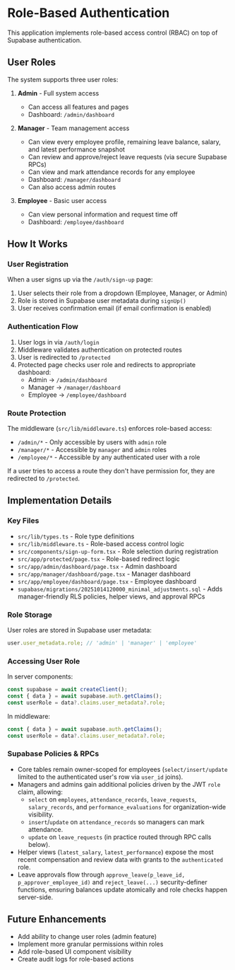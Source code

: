# Role-Based Authentication

This application implements role-based access control (RBAC) on top of Supabase authentication.

## User Roles

The system supports three user roles:

1. **Admin** - Full system access

   - Can access all features and pages
   - Dashboard: `/admin/dashboard`

2. **Manager** - Team management access

   - Can view every employee profile, remaining leave balance, salary, and latest performance snapshot
   - Can review and approve/reject leave requests (via secure Supabase RPCs)
   - Can view and mark attendance records for any employee
   - Dashboard: `/manager/dashboard`
   - Can also access admin routes

3. **Employee** - Basic user access
   - Can view personal information and request time off
   - Dashboard: `/employee/dashboard`

## How It Works

### User Registration

When a user signs up via the `/auth/sign-up` page:

1. User selects their role from a dropdown (Employee, Manager, or Admin)
2. Role is stored in Supabase user metadata during `signUp()`
3. User receives confirmation email (if email confirmation is enabled)

### Authentication Flow

1. User logs in via `/auth/login`
2. Middleware validates authentication on protected routes
3. User is redirected to `/protected`
4. Protected page checks user role and redirects to appropriate dashboard:
   - Admin → `/admin/dashboard`
   - Manager → `/manager/dashboard`
   - Employee → `/employee/dashboard`

### Route Protection

The middleware (`src/lib/middleware.ts`) enforces role-based access:

- `/admin/*` - Only accessible by users with `admin` role
- `/manager/*` - Accessible by `manager` and `admin` roles
- `/employee/*` - Accessible by any authenticated user with a role

If a user tries to access a route they don't have permission for, they are redirected to `/protected`.

## Implementation Details

### Key Files

- `src/lib/types.ts` - Role type definitions
- `src/lib/middleware.ts` - Role-based access control logic
- `src/components/sign-up-form.tsx` - Role selection during registration
- `src/app/protected/page.tsx` - Role-based redirect logic
- `src/app/admin/dashboard/page.tsx` - Admin dashboard
- `src/app/manager/dashboard/page.tsx` - Manager dashboard
- `src/app/employee/dashboard/page.tsx` - Employee dashboard
- `supabase/migrations/20251014120000_minimal_adjustments.sql` - Adds manager-friendly RLS policies, helper views, and approval RPCs

### Role Storage

User roles are stored in Supabase user metadata:

```typescript
user.user_metadata.role; // 'admin' | 'manager' | 'employee'
```

### Accessing User Role

In server components:

```typescript
const supabase = await createClient();
const { data } = await supabase.auth.getClaims();
const userRole = data?.claims.user_metadata?.role;
```

In middleware:

```typescript
const { data } = await supabase.auth.getClaims();
const userRole = data?.claims.user_metadata?.role;
```

### Supabase Policies & RPCs

- Core tables remain owner-scoped for employees (`select/insert/update` limited to the authenticated user's row via `user_id` joins).
- Managers and admins gain additional policies driven by the JWT `role` claim, allowing:
  - `select` on `employees`, `attendance_records`, `leave_requests`, `salary_records`, and `performance_evaluations` for organization-wide visibility.
  - `insert`/`update` on `attendance_records` so managers can mark attendance.
  - `update` on `leave_requests` (in practice routed through RPC calls below).
- Helper views (`latest_salary`, `latest_performance`) expose the most recent compensation and review data with grants to the `authenticated` role.
- Leave approvals flow through `approve_leave(p_leave_id, p_approver_employee_id)` and `reject_leave(...)` security-definer functions, ensuring balances update atomically and role checks happen server-side.

## Future Enhancements

- Add ability to change user roles (admin feature)
- Implement more granular permissions within roles
- Add role-based UI component visibility
- Create audit logs for role-based actions
